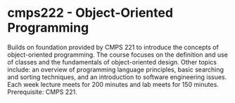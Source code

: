 # cmps222 - Object-Oriented Programming
Builds on foundation provided by CMPS 221 to introduce the concepts of 
object-oriented programming.  The course focuses on the definition and 
use of classes and the fundamentals of object-oriented design.  Other 
topics include:  an overview of programming language principles, basic 
searching and sorting techniques, and an introduction to software 
engineering issues.  Each week lecture meets for 200 minutes and lab 
meets for 150 minutes. Prerequisite:  CMPS 221.
